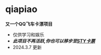 # qiapiao
**又一个QQ飞车卡漂项目**
- 仅供学习和娱乐
- ***此项目不再活跃,你也可以移步至[STY卡票](https://github.com/StyGame/kapiao)***
- 2024.3.7 更新
